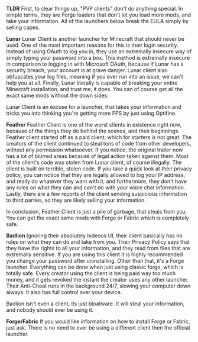 **TLDR**
First, to clear things up, "PVP clients" don't do anything special. In simple terms, they are Forge loaders that don't let you load more mods, and take your information. All of the launchers below break the EULA simply by selling capes.


**Lunar**
Lunar Client is another launcher for Minecraft that should never be used. One of the most important reasons for this is their login security. Instead of using OAuth to log you in, they use an extremally insecure way of simply typing your password into a box. This method is extremally insecure in comparison to logging in with Microsoft OAuth, because if Lunar has a security breach, your account is at grave danger. Lunar client also obfuscates your log files, meaning if you ever run into an issue, we can't help you at all. Finally, Lunar literally is capable of breaking your entire Minecraft installation, and trust me, it does. You can of course get all the exact same mods without the down sides.

Lunar Client is an excuse for a launcher, that takes your information and tricks you into thinking you're getting more FPS by just using Optifine.


**Feather**
Feather Client is one of the worst clients in existence right now, because of the things they do behind the scenes, and their beginnings. Feather client started off as a paid client, which for starters is not great. The creators of the client continued to steal tons of code from other developers, without any permission whatsoever. If you notice, the original trailer now has a lot of blurred areas because of legal action taken against them. Most of the client's code was stolen from Lunar client, of course illegally. The client is built on terrible, stolen code. If you take a quick look at their privacy policy, you can notice that they are legally allowed to log your IP address, and really do whatever they want with it, and furthermore, they don't have any rules on what they can and can't do with your voice chat information. Lastly, there are a few reports of the client sending suspicious information to third parties, so they are likely selling your information.

In conclusion, Feather Client is just a pile of garbage, that steals from you. You can get the exact same mods with Forge or Fabric which is completely safe.


**Badlion**
Ignoring their absolutely hideous UI, their client basically has no rules on what they can do and take from you. Their Privacy Policy says that they have the rights to all your information, and they read from files that are extremally sensitive. If you are using this client it is highly recommended you change your password after uninstalling. Other than that, it's a Forge launcher. Everything can be done when just using classic forge, which is totally safe. Every creator using the client is being paid way too much money, and it gets revoked the instant the creator uses any other launcher. Their Anti-Cheat runs in the background 24/7, slowing your computer down always. It also has full control over your device.

Badlion isn't even a client, its just bloatware. It will steal your information, and nobody should ever be using it.


**Forge/Fabric**
If you would like information on how to install Forge or Fabric, just ask. There is no need to ever be using a different client then the official launcher.
